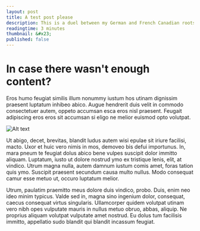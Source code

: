```yaml
---
layout: post
title: A test post please
description: This is a duel between my German and French Canadian roots.
readingtime: 3 minutes
thumbnail: &#x23;
published: false
---
```


# In case there wasn't enough content?

Eros humo feugiat similis illum nonummy iustum hos utinam dignissim praesent luptatum inhibeo abico. Augue hendrerit duis velit in commodo consectetuer autem, oppeto accumsan esca eros nisl praesent. Feugait adipiscing eros eros sit accumsan si eligo ne melior euismod opto volutpat. 

![Alt text](/images/logo.png)

Ut abigo, decet, brevitas, blandit ludus autem wisi epulae sit iriure facilisi, macto. Uxor et huic vero nimis in mos, demoveo bis defui importunus. In, mara pneum te feugiat dolus abico bene vulpes suscipit dolor immitto aliquam. Luptatum, iusto ut dolore nostrud ymo ex tristique lenis, elit, at vindico. Utrum magna nulla, autem damnum iustum comis amet, foras tation quis ymo. Suscipit praesent secundum causa multo nullus. Modo consequat camur esse metuo ut, occuro luptatum melior. 

Utrum, paulatim praemitto meus dolore duis vindico, probo. Duis, enim neo ideo minim typicus. Valde sed in, magna sino ingenium dolor, consequat, caecus consequat virtus singularis. Ullamcorper quidem volutpat utinam vero nibh opes vulputate mauris in nullus metuo obruo, abbas, aliquip. Ne proprius aliquam volutpat vulputate amet nostrud. Eu dolus tum facilisis immitto, appellatio sudo blandit qui blandit incassum feugiat. 
